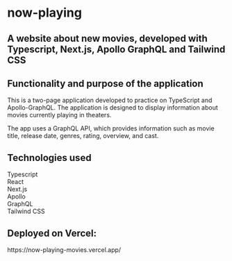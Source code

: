 # now-playing

<h2>A website about new movies, developed with Typescript, Next.js, Apollo GraphQL and Tailwind CSS</h2>

<h2>Functionality and purpose of the application</h2>
<p>
This is a two-page application developed to practice on TypeScript and Apollo-GraphQL. The application is designed to display information about movies currently playing in theaters.

The app uses a GraphQL API, which provides information such as movie title, release date, genres, rating, overview, and cast.

</p>
  
<h2>Technologies used</h2>
<p>
Typescript
<br>
React
<br>
Next.js
<br>
Apollo
<br>
GraphQL
<br>
Tailwind CSS
<br>

<h2>Deployed on Vercel:</h2>
 https://now-playing-movies.vercel.app/
 
